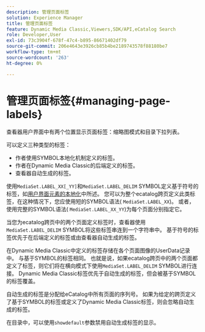 ```yaml
---
description: 管理页面标签
solution: Experience Manager
title: 管理页面标签
feature: Dynamic Media Classic,Viewers,SDK/API,eCatalog Search
role: Developer,User
exl-id: 73c3904f-678f-47c4-b895-86671402df79
source-git-commit: 206e4643e3926cb85b4be2189743578f88180be7
workflow-type: tm+mt
source-wordcount: '263'
ht-degree: 0%

---
```


# 管理页面标签{#managing-page-labels}

查看器用户界面中有两个位置显示页面标签：缩略图模式和目录下拉列表。

可以定义三种类型的标签：

* 作者使用SYMBOL本地化机制定义的标签。
* 作者在Dynamic Media Classic的后端定义的标签。
* 查看器自动生成的标签。

使用`MediaSet.LABEL_XX[_YY]`和`MediaSet.LABEL_DELIM` SYMBOL定义基于符号的标签，如[用户界面元素的本地化](../../c-html5-s7-aem-asset-viewers/c-html5-20-ecatalog-viewer-about/c-html5-20-ecatalog-viewer-localization.md#concept-cbfc39344c494eb7b9f6a272cff0cc74)中所述。 您可以为整个ecatalog跨页定义此类标签，在这种情况下，您应使用短的SYMBOL语法( `MediaSet.LABEL_XX`)。 或者，使用完整的SYMBOL语法( `MediaSet.LABEL_XX_YY`)为每个页面分别指定它。

当您为ecatalog跨页中的两个页面定义标签时，查看器使用`MediaSet.LABEL_DELIM` SYMBOL将这些标签串连到一个字符串中。 基于符号的标签优先于在后端定义的标签或由查看器自动生成的标签。

在Dynamic Media Classic中定义的标签存储在各个页面图像的UserData记录中。 与基于SYMBOL的标签相同。 也就是说，如果ecatalog跨页中的两个页面都定义了标签，则它们将在横向模式下使用`MediaSet.LABEL_DELIM` SYMBOL进行连接。 Dynamic Media Classic标签优先于自动生成的标签，但会被基于SYMBOL的标签覆盖。

自动生成的标签是分配给eCatalog中所有页面的序列号。 如果为给定的跨页定义了基于SYMBOL的标签或定义了Dynamic Media Classic标签，则会忽略自动生成的标签。

在目录中，可以使用`showdefault`参数禁用自动生成标签的显示。
